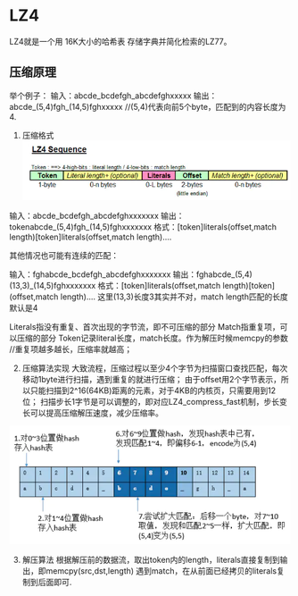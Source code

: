 # LZ4
LZ4就是一个用 16K大小的哈希表 存储字典并简化检索的LZ77。

## 压缩原理
举个例子：
输入：abcde_bcdefgh_abcdefghxxxxx
输出：abcde_(5,4)fgh_(14,5)fghxxxxx
//(5,4)代表向前5个byte，匹配到的内容长度为4.

1. 压缩格式
![LZ4 Sequence](./lz4Sequence.jpg)

输入：abcde_bcdefgh_abcdefghxxxxxxx
输出：tokenabcde_(5,4)fgh_(14,5)fghxxxxxxx
格式：[token]literals(offset,match length)[token]literals(offset,match length)....

其他情况也可能有连续的匹配：

输入：fghabcde_bcdefgh_abcdefghxxxxxxx
输出：fghabcde_(5,4)(13,3)_(14,5)fghxxxxxxx
格式：[token]literals(offset,match length)[token](offset,match length)....
这里(13,3)长度3其实并不对，match length匹配的长度默认是4

Literals指没有重复、首次出现的字节流，即不可压缩的部分
Match指重复项，可以压缩的部分
Token记录literal长度，match长度。作为解压时候memcpy的参数
//重复项越多越长，压缩率就越高；

2. 压缩算法实现
大致流程，压缩过程以至少4个字节为扫描窗口查找匹配，每次移动1byte进行扫描，遇到重复的就进行压缩；
由于offset用2个字节表示，所以只能扫描到2^16(64KB)距离的元素，对于4KB的内核页，只需要用到12位；
扫描步长1字节是可以调整的，即对应LZ4_compress_fast机制，步长变长可以提高压缩解压速度，减少压缩率。

![LZ算法实现](./lz算法实现.jpg)

3. 解压算法
根据解压前的数据流，取出token内的length，literals直接复制到输出，即memcpy(src,dst,length)
遇到match，在从前面已经拷贝的literals复制到后面即可.
